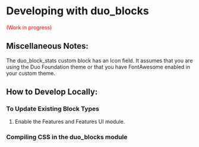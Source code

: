 # Developing with duo_blocks

<span style="color:red">(Work in progress)</span>

## Miscellaneous Notes:

The duo_block_stats custom block has an Icon field. It assumes that you are using the Duo Foundation theme or that you have FontAwesome enabled in your custom theme.

## How to Develop Locally:

### To Update Existing Block Types

1. Enable the Features and Features UI module.

### Compiling CSS in the duo_blocks module


